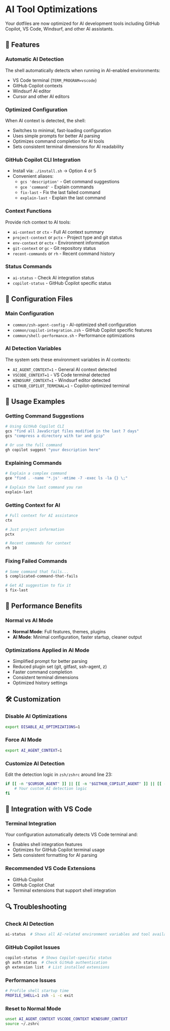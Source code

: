 # AI Tool Optimizations

Your dotfiles are now optimized for AI development tools including GitHub Copilot, VS Code, Windsurf, and other AI assistants.

## 🤖 Features

### Automatic AI Detection
The shell automatically detects when running in AI-enabled environments:
- VS Code terminal (`TERM_PROGRAM=vscode`)
- GitHub Copilot contexts
- Windsurf AI editor
- Cursor and other AI editors

### Optimized Configuration
When AI context is detected, the shell:
- Switches to minimal, fast-loading configuration
- Uses simple prompts for better AI parsing
- Optimizes command completion for AI tools
- Sets consistent terminal dimensions for AI readability

### GitHub Copilot CLI Integration
- Install via: `./install.sh` → Option 4 or 5
- Convenient aliases:
  - `gcs 'description'` - Get command suggestions
  - `gce 'command'` - Explain commands
  - `fix-last` - Fix the last failed command
  - `explain-last` - Explain the last command

### Context Functions
Provide rich context to AI tools:
- `ai-context` or `ctx` - Full AI context summary
- `project-context` or `pctx` - Project type and git status
- `env-context` or `ectx` - Environment information
- `git-context` or `gc` - Git repository status
- `recent-commands` or `rh` - Recent command history

### Status Commands
- `ai-status` - Check AI integration status
- `copilot-status` - GitHub Copilot specific status

## 🔧 Configuration Files

### Main Configuration
- `common/zsh-agent-config` - AI-optimized shell configuration
- `common/copilot-integration.zsh` - GitHub Copilot specific features
- `common/shell-performance.sh` - Performance optimizations

### AI Detection Variables
The system sets these environment variables in AI contexts:
- `AI_AGENT_CONTEXT=1` - General AI context detected
- `VSCODE_CONTEXT=1` - VS Code terminal detected
- `WINDSURF_CONTEXT=1` - Windsurf editor detected
- `GITHUB_COPILOT_TERMINAL=1` - Copilot-optimized terminal

## 🚀 Usage Examples

### Getting Command Suggestions
```bash
# Using GitHub Copilot CLI
gcs "find all JavaScript files modified in the last 7 days"
gcs "compress a directory with tar and gzip"

# Or use the full command
gh copilot suggest "your description here"
```

### Explaining Commands
```bash
# Explain a complex command
gce "find . -name '*.js' -mtime -7 -exec ls -la {} \;"

# Explain the last command you ran
explain-last
```

### Getting Context for AI
```bash
# Full context for AI assistance
ctx

# Just project information
pctx

# Recent commands for context
rh 10
```

### Fixing Failed Commands
```bash
# Some command that fails...
$ complicated-command-that-fails

# Get AI suggestion to fix it
$ fix-last
```

## 🎯 Performance Benefits

### Normal vs AI Mode
- **Normal Mode**: Full features, themes, plugins
- **AI Mode**: Minimal configuration, faster startup, cleaner output

### Optimizations Applied in AI Mode
- Simplified prompt for better parsing
- Reduced plugin set (git, gitfast, ssh-agent, z)
- Faster command completion
- Consistent terminal dimensions
- Optimized history settings

## 🛠️ Customization

### Disable AI Optimizations
```bash
export DISABLE_AI_OPTIMIZATIONS=1
```

### Force AI Mode
```bash
export AI_AGENT_CONTEXT=1
```

### Customize AI Detection
Edit the detection logic in `zsh/zshrc` around line 23:
```bash
if [[ -n "$CURSOR_AGENT" ]] || [[ -n "$GITHUB_COPILOT_AGENT" ]] || [[ -n "$AI_AGENT" ]] || [[ -n "$WINDSURF_PID" ]] || [[ -n "$VSCODE_PID" ]]; then
    # Your custom AI detection logic
fi
```

## 📝 Integration with VS Code

### Terminal Integration
Your configuration automatically detects VS Code terminal and:
- Enables shell integration features
- Optimizes for GitHub Copilot terminal usage
- Sets consistent formatting for AI parsing

### Recommended VS Code Extensions
- GitHub Copilot
- GitHub Copilot Chat
- Terminal extensions that support shell integration

## 🔍 Troubleshooting

### Check AI Detection
```bash
ai-status  # Shows all AI-related environment variables and tool availability
```

### GitHub Copilot Issues
```bash
copilot-status  # Shows Copilot-specific status
gh auth status  # Check GitHub authentication
gh extension list  # List installed extensions
```

### Performance Issues
```bash
# Profile shell startup time
PROFILE_SHELL=1 zsh -i -c exit
```

### Reset to Normal Mode
```bash
unset AI_AGENT_CONTEXT VSCODE_CONTEXT WINDSURF_CONTEXT
source ~/.zshrc
```